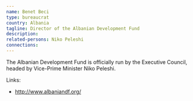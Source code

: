 ```yaml
---
name: Benet Beci
type: bureaucrat
country: Albania
tagline: Director of the Albanian Development Fund
description:
related-persons: Niko Peleshi
connections:
---
```

The Albanian Development Fund is officially run by the Executive Council, headed by Vice-Prime Minister Niko Peleshi.

Links:
* <http://www.albaniandf.org/>

